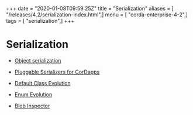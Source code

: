 +++
date = "2020-01-08T09:59:25Z"
title = "Serialization"
aliases = [ "/releases/4.2/serialization-index.html",]
menu = [ "corda-enterprise-4-2",]
tags = [ "serialization",]
+++


# Serialization


* [Object serialization](serialization.md)

* [Pluggable Serializers for CorDapps](cordapp-custom-serializers.md)

* [Default Class Evolution](serialization-default-evolution.md)

* [Enum Evolution](serialization-enum-evolution.md)

* [Blob Inspector](blob-inspector.md)



